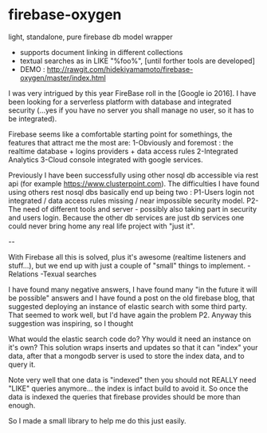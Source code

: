 # firebase-oxygen
light, standalone, pure firebase db model wrapper
- supports document linking in different collections
- textual searches as in LIKE "%foo%", [until forther tools are developed]
- DEMO : http://rawgit.com/hidekiyamamoto/firebase-oxygen/master/index.html

I was very intrigued by this year FireBase roll in the [Google io 2016].
I have been looking for a serverless platform with database and integrated security (...yes if you have no server you shall manage no user, so it has to be integrated).

Firebase seems like a comfortable starting point for somethings, the features that attract me the most are:
1-Obviously and foremost : the realtime database + logins providers + data access rules
2-Integrated Analytics
3-Cloud console integrated with google services.

Previously I have been successfully using other nosql db accessible via rest api (for example https://www.clusterpoint.com).
The difficulties I have found using others rest nosql dbs basically end up being two :
P1-Users login not integrated / data access rules missing / near impossible security model.
P2-The need of different tools and server - possibly also taking part in security and users login. Because the other db services are just db services one could never bring home any real life project with "just it".

--

With Firebase all this is solved, plus it's awesome (realtime listeners and stuff...), but we end up with just a couple of "small" things to implement.
-Relations
-Texual searches

I have found many negative answers, I have found many "in the future it will be possible" answers and I have found a post on the old firebase blog, that suggested deploying an instance of elastic search with some third party.
That seemed to work well, but I'd have again the problem P2.
Anyway this suggestion was inspiring, so I thought

What would the elastic search code do? Yhy would it need an instance on it's own? This solution wraps inserts and updates so that it can "index" your data, after that a mongodb server is used to store the index data, and to query it.

Note very well that one data is "indexed" then you should not REALLY need "LIKE" queries anymore... the index is infact build to avoid it. So once the data is indexed the queries that firebase provides should be more than enough.

So I made a small library to help me do this just easily.


